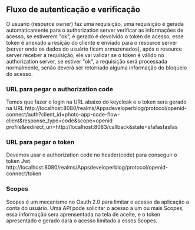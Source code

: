 ## Fluxo de autenticação e verificação
O usuario (resource owner) faz uma requisição, uma requisição é gerada automaticamente para o authorization server verificar as 
informações de acesso, se estiverem "ok", é gerado é devolvido o token de acesso, esse token é anexado a resição do 
cliente e enviado para o resource server (server onde os dados do usuário ficam armazenados), após o
resource server receber a requisição, ele vai validar se o token é válido no authorization server, se estiver "ok", a 
requisição será processada normalmente, senão deverá ser retornado alguma informação do bloqueio do acesso.

### URL para pegar o authorization code
Temos que fazer o login na URL abaixo do keycloak e o token sera gerado na URL
http://localhost:8080/realms/Appsdeveloperblog/protocol/openid-connect/auth?client_id=photo-app-code-flow-client&response_type=code&scope=openid profile&redirect_uri=http://localhost:8083/callback&state=sfafasfasfas
### URL para pegar o token
Devemos usar o authorization code no header(code) para conseguir o token Jwt
http://localhost:8080/realms/Appsdeveloperblog/protocol/openid-connect/token

### Scopes
Scopes é um mecanismo no Oauth 2.0 para limitar o acesso da aplicação a conta do usuário.
Uma API pode solicitar o acesso a um ou mais Scopes, essa informação sera aprensentada na tela de aceite,
e o token apresentado e gerado dará o acesso limitado a esses Scopes.